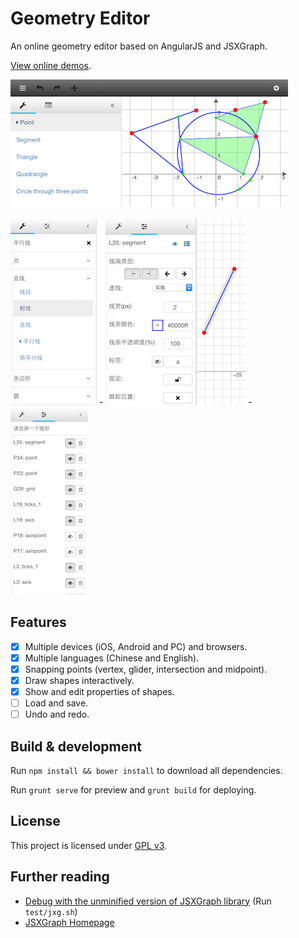 # Geometry Editor

An online geometry editor based on AngularJS and JSXGraph.

[View online demos](http://rhcad.com/#/sketch).

![](doc/main.png)

![](doc/toolbox.png) - ![](doc/prop.png) - ![](doc/objlist.png)

## Features

 - [x] Multiple devices (iOS, Android and PC) and browsers.
 - [x] Multiple languages (Chinese and English).
 - [x] Snapping points (vertex, glider, intersection and midpoint).
 - [x] Draw shapes interactively.
 - [x] Show and edit properties of shapes.
 - [ ] Load and save.
 - [ ] Undo and redo.

## Build & development

Run `npm install && bower install` to download all dependencies.

Run `grunt serve` for preview and `grunt build` for deploying.

## License

This project is licensed under [GPL v3](http://www.gnu.org/licenses/gpl-3.0.html).

## Further reading

- [Debug with the unminified version of JSXGraph library](doc/build_jxg.md) (Run `test/jxg.sh`)
- [JSXGraph Homepage](http://jsxgraph.uni-bayreuth.de/wp/)
